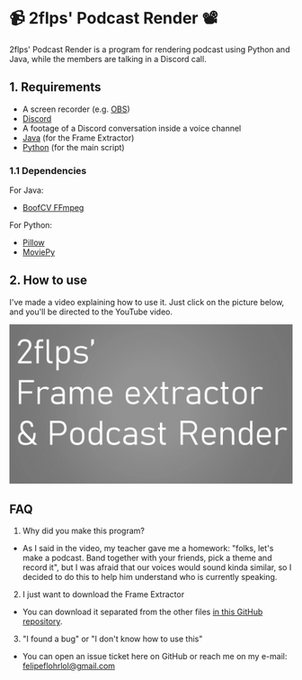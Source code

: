 # :video_camera: 2flps' Podcast Render :film_projector:

2flps' Podcast Render is a program for rendering podcast using Python and Java, while the members are talking in a Discord call.

## 1. Requirements

- A screen recorder (e.g. [OBS](https://obsproject.com/welcome))
- [Discord](https://discord.com/)
- A footage of a Discord conversation inside a voice channel
- [Java](https://www.java.com/) (for the Frame Extractor)
- [Python](https://www.python.org/) (for the main script)

### 1.1 Dependencies

For Java:
- [BoofCV FFmpeg](https://mvnrepository.com/artifact/org.boofcv/boofcv-ffmpeg/0.39.1)

For Python:
- [Pillow](https://pypi.org/project/Pillow/)
- [MoviePy](https://pypi.org/project/moviepy/)

## 2. How to use

I've made a video explaining how to use it. Just click on the picture below, and you'll be directed to the YouTube video.

<a href="https://www.youtube.com/watch?v=qq0Qatx0I54"><img src=".github/thumb.png"></a>

## FAQ

1. Why did you make this program?
- As I said in the video, my teacher gave me a homework: "folks, let's make a podcast. Band together with your friends, pick a theme and record it", but I was afraid that our voices would sound kinda similar, so I decided to do this to help him understand who is currently speaking.
2. I just want to download the Frame Extractor
- You can download it separated from the other files [in this GitHub repository](https://github.com/FelipeFlohr/frame-extractor).
3. "I found a bug" or "I don't know how to use this"
- You can open an issue ticket here on GitHub or reach me on my e-mail: felipeflohrlol@gmail.com